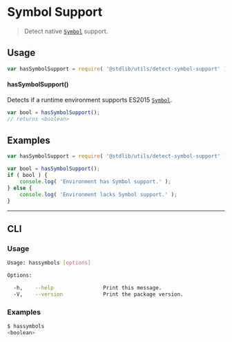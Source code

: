 # Symbol Support

> Detect native [`Symbol`][mdn-symbol] support.

<section class="usage">

## Usage

``` javascript
var hasSymbolSupport = require( '@stdlib/utils/detect-symbol-support' );
```

#### hasSymbolSupport()

Detects if a runtime environment supports ES2015 [`Symbol`][mdn-symbol].

``` javascript
var bool = hasSymbolSupport();
// returns <boolean>
```

</section>

<!-- /.usage -->


<section class="examples">

## Examples

``` javascript
var hasSymbolSupport = require( '@stdlib/utils/detect-symbol-support' );

var bool = hasSymbolSupport();
if ( bool ) {
    console.log( 'Environment has Symbol support.' );
} else {
    console.log( 'Environment lacks Symbol support.' );
}
```

</section>

<!-- /.examples -->


---

<section class="cli">

## CLI

<section class="usage">

### Usage

``` bash
Usage: hassymbols [options]

Options:

  -h,    --help                Print this message.
  -V,    --version             Print the package version.
```

</section>

<!-- /.usage -->

<section class="examples">

### Examples

``` bash
$ hassymbols
<boolean>
```

</section>

<!-- /.examples -->

</section>

<!-- /.cli -->


<section class="links">

[mdn-symbol]: https://developer.mozilla.org/en-US/docs/Web/JavaScript/Reference/Global_Objects/Symbol

</section>

<!-- /.links -->
